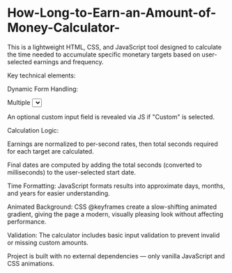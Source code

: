 # How-Long-to-Earn-an-Amount-of-Money-Calculator-

This is a lightweight HTML, CSS, and JavaScript tool designed to calculate the time needed to accumulate specific monetary targets based on user-selected earnings and frequency.

Key technical elements:

Dynamic Form Handling:

Multiple <select> dropdowns allow users to pick two financial targets, their earnings per unit of time, and earning frequency (second, minute, hour, day, week).

An optional custom input field is revealed via JS if "Custom" is selected.

Calculation Logic:

Earnings are normalized to per-second rates, then total seconds required for each target are calculated.

Final dates are computed by adding the total seconds (converted to milliseconds) to the user-selected start date.

Time Formatting:
JavaScript formats results into approximate days, months, and years for easier understanding.

Animated Background:
CSS @keyframes create a slow-shifting animated gradient, giving the page a modern, visually pleasing look without affecting performance.

Validation:
The calculator includes basic input validation to prevent invalid or missing custom amounts.

Project is built with no external dependencies — only vanilla JavaScript and CSS animations.
